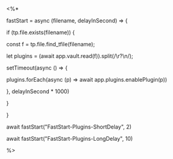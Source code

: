 <%*

fastStart = async (filename, delayInSecond) => {

if (tp.file.exists(filename)) {

const f = tp.file.find_tfile(filename);

let plugins = (await app.vault.read(f)).split(/\r?\n/);

setTimeout(async () => {

plugins.forEach(async (p) => await app.plugins.enablePlugin(p))

}, delayInSecond * 1000)

}

}

await fastStart("FastStart-Plugins-ShortDelay", 2)

await fastStart("FastStart-Plugins-LongDelay", 10)

%>